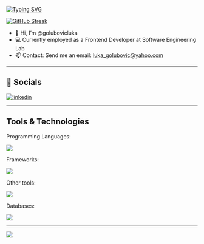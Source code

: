 [![Typing SVG](https://readme-typing-svg.demolab.com?font=Fira+Code&pause=1000&color=EAF711&center=true&vCenter=true&width=435&lines=Fullstack+JavaScript+developer)](https://git.io/typing-svg)

[![GitHub Streak](https://streak-stats.demolab.com?user=golubovicluka&theme=vue-dark)](https://git.io/streak-stats)
- 👋 Hi, I’m @golubovicluka
- 💻 Currently employed as a Frontend Developer at Software Engineering Lab
- 📫 Contact: Send me an email: luka_golubovic@yahoo.com

---

## 🔗 Socials

[![linkedin](https://img.shields.io/badge/linkedin-0A66C2?style=for-the-badge&logo=linkedin&logoColor=white)](https://www.linkedin.com/in/lukagolubovic/)

---

## Tools & Technologies

Programming Languages:
<p align="start">
    <img src="https://skillicons.dev/icons?i=ts,js" />
</p>

Frameworks:
<p align="start">
    <img src="https://skillicons.dev/icons?i=angular,react,next," />
</p>

Other tools:
<p align="start">
    <img src="https://skillicons.dev/icons?i=vim,neovim,nodejs,express,prisma,html,css,sass,git,docker,jest,graphql,postman,tailwind" />
</p>

Databases:
<p align="start">
    <img src="https://skillicons.dev/icons?i=postgres,mysql,mongo" />
</p>

---


![](https://komarev.com/ghpvc/?username=golubovicluka)
